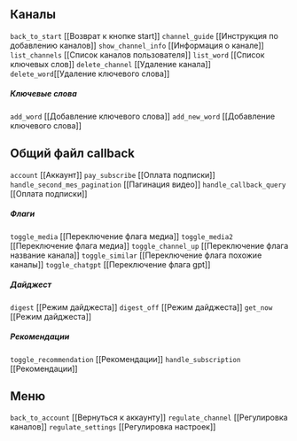 
## Каналы
`back_to_start` [[Возврат к кнопке start]]
`сhannel_guide` [[Инструкция по добавлению каналов]]
`show_channel_info` [[Информация о канале]]
`list_channels` [[Список каналов пользователя]]
`list_word` [[Список ключевых слов]]
`delete_channel` [[Удаление канала]]
`delete_word`[[Удаление ключевого слова]]
##### Ключевые слова
`add_word` [[Добавление ключевого слова]]
`add_new_word` [[Добавление ключевого слова]]
## Общий файл callback
`account` [[Аккаунт]]
`pay_subscribe` [[Оплата подписки]]
`handle_second_mes_pagination` [[Пагинация видео]]
`handle_callback_query` [[Оплата подписки]]
##### Флаги
`toggle_media` [[Переключение флага медиа]]
`toggle_media2` [[Переключение флага медиа]]
`toggle_channel_up` [[Переключение флага название канала]]
`toggle_similar` [[Переключение флага похожие каналы]]
`toggle_chatgpt` [[Переключение флага gpt]]
##### Дайджест
`digest` [[Режим дайджеста]]
`digest_off` [[Режим дайджеста]]
`get_now` [[Режим дайджеста]]
##### Рекомендации
`toggle_recommendation` [[Рекомендации]]
`handle_subscription` [[Рекомендации]]

## Меню
`back_to_account` [[Вернуться к аккаунту]]
`regulate_channel` [[Регулировка каналов]]
`regulate_settings` [[Регулировка настроек]]
